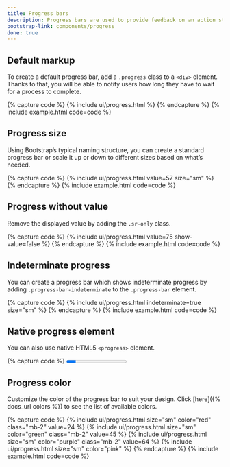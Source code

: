 ```yaml
---
title: Progress bars
description: Progress bars are used to provide feedback on an action status and inform users of the current progress. Although seemingly small interface elements, they are extremely hepful in managing users' expectations and preventing them from abandoning a process they have initiated.
bootstrap-link: components/progress
done: true
---
```



## Default markup

To create a default progress bar, add a `.progress` class to a `<div>` element. Thanks to that, you will be able to notify users how long they have to wait for a process to complete.

{% capture code %}
{% include ui/progress.html %}
{% endcapture %}
{% include example.html code=code %}


## Progress size

Using Bootstrap’s typical naming structure, you can create a standard progress bar or scale it up or down to different sizes based on what’s needed.

{% capture code %}
{% include ui/progress.html value=57 size="sm" %}
{% endcapture %}
{% include example.html code=code %}


## Progress without value

Remove the displayed value by adding the `.sr-only` class.

{% capture code %}
{% include ui/progress.html value=75 show-value=false %}
{% endcapture %}
{% include example.html code=code %}


## Indeterminate progress

You can create a progress bar which shows indeterminate progress by adding `.progress-bar-indeterminate` to the `.progress-bar` element.

{% capture code %}
{% include ui/progress.html indeterminate=true size="sm" %}
{% endcapture %}
{% include example.html code=code %}


## Native progress element

You can also use native HTML5 `<progress>` element.

{% capture code %}
<progress class="progress progress-sm" value="15" max="100"/>
{% endcapture %}
{% include example.html code=code %}


## Progress color

Customize the color of the progress bar to suit your design. Click [here]({% docs_url colors %}) to see the list of available colors.

{% capture code %}
{% include ui/progress.html size="sm" color="red" class="mb-2" value=24 %} 
{% include ui/progress.html size="sm" color="green" class="mb-2" value=45 %} 
{% include ui/progress.html size="sm" color="purple" class="mb-2" value=64 %} 
{% include ui/progress.html size="sm" color="pink" %} 
{% endcapture %}
{% include example.html code=code %}
